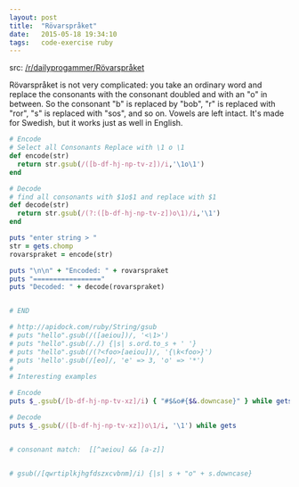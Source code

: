 ```yaml
---
layout: post
title:  "Rövarspråket"
date:   2015-05-18 19:34:10
tags:   code-exercise ruby
---
```


src: [/r/dailyprogammer/Rövarspråket][link1]

Rövarspråket is not very complicated: you take an ordinary word and replace the
consonants with the consonant doubled and with an "o" in between. So the
consonant "b" is replaced by "bob", "r" is replaced with "ror", "s" is replaced
with "sos", and so on. Vowels are left intact. It's made for Swedish, but it
works just as well in English.

~~~ruby
# Encode
# Select all Consonants Replace with \1 o \1
def encode(str)
  return str.gsub(/([b-df-hj-np-tv-z])/i,'\1o\1')
end

# Decode
# find all consonants with $1o$1 and replace with $1
def decode(str)
  return str.gsub(/(?:([b-df-hj-np-tv-z])o\1)/i,'\1')
end

puts "enter string > "
str = gets.chomp
rovarspraket = encode(str)

puts "\n\n" + "Encoded: " + rovarspraket
puts "================="
puts "Decoded: " + decode(rovarspraket)


# END

# http://apidock.com/ruby/String/gsub
# puts "hello".gsub(/([aeiou])/, '<\1>')
# puts "hello".gsub(/./) {|s| s.ord.to_s + ' '}
# puts "hello".gsub(/(?<foo>[aeiou])/, '{\k<foo>}')
# puts 'hello'.gsub(/[eo]/, 'e' => 3, 'o' => '*')
#
# Interesting examples

# Encode
puts $_.gsub(/[b-df-hj-np-tv-xz]/i) { "#$&o#{$&.downcase}" } while gets

# Decode
puts $_.gsub(/([b-df-hj-np-tv-xz])o\1/i, '\1') while gets


# consonant match:  [[^aeiou] && [a-z]]


# gsub(/[qwrtiplkjhgfdszxcvbnm]/i) {|s| s + "o" + s.downcase}

~~~

[link1]:http://www.reddit.com/r/dailyprogrammer/comments/341c03/20150427_challenge_212_Easy_r%C3%8C%C2%A6varspr%C3%8C%C2%B4ket/
